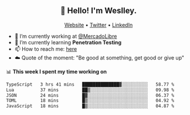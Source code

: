<h2 align="center">👋 Hello! I'm Weslley.</h2>
<p align="center">
  <a href="http://weslleyneri.com.br">Website</a> •
  <a href="https://twitter.com/Weslley_Neri">Twitter</a> •
  <a href="https://www.linkedin.com/in/weslley-neri-3658908b">LinkedIn</a>
</p>


- 🔭 I’m currently working at [@MercadoLibre](https://github.com/mercadolibre)
- 🌱 I’m currently learning **Penetration Testing**
- 📫 How to reach me: [here](mailto:weslley39@gmail.com)
- ☁️ Quote of the moment: "Be good at something, get good or give up"

📊 **This week I spent my time working on**
<!--START_SECTION:waka-->

```txt
TypeScript   3 hrs 41 mins   ██████████████▓░░░░░░░░░░   58.77 %
Lua          37 mins         ██▒░░░░░░░░░░░░░░░░░░░░░░   09.98 %
JSON         24 mins         █▓░░░░░░░░░░░░░░░░░░░░░░░   06.37 %
TOML         18 mins         █▒░░░░░░░░░░░░░░░░░░░░░░░   04.92 %
JavaScript   18 mins         █▒░░░░░░░░░░░░░░░░░░░░░░░   04.87 %
```

<!--END_SECTION:waka-->

<!-- Inspired by https://github.com/gruselhaus/gruselhaus -->